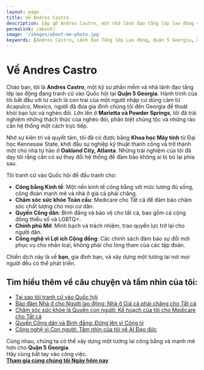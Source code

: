 ```yaml
---
layout: page
title: Về Andres Castro
description: Gặp gỡ Andres Castro, một nhà lãnh đạo tầng lớp lao động và kỹ sư phần mềm đang tranh cử vào Quốc hội tại Quận 5 của Georgia để đấu tranh cho các gia đình, bình đẳng và những giải pháp mạnh mẽ, do người dân dẫn dắt.
permalink: /about/
image: '/images/about-me-photo.jpg'
keywords: [Andres Castro, Lãnh đạo Tầng lớp Lao động, Quận 5 Georgia, Xã hội Bao gồm, Công bằng Kinh tế, Công nghệ vì Lợi ích Cộng đồng, Nhà ở Giá cả phải chăng, Chăm sóc sức khỏe Toàn cầu]
---
```


# Về Andres Castro

Chào bạn, tôi là **Andres Castro**, một kỹ sư phần mềm và nhà lãnh đạo tầng lớp lao động đang tranh cử vào Quốc hội tại **Quận 5 Georgia**. Hành trình của tôi bắt đầu với tư cách là con trai của một người nhập cư dũng cảm từ Acapulco, Mexico, người đã đưa gia đình chúng tôi đến Georgia để thoát khỏi bạo lực và nghèo đói. Lớn lên ở **Marietta và Powder Springs**, tôi đã trải nghiệm những thách thức của nghèo đói, phân biệt chủng tộc và những rào cản hệ thống một cách trực tiếp.

Nhờ sự kiên trì và quyết tâm, tôi đã có được bằng **Khoa học Máy tính** từ Đại học Kennesaw State, khởi đầu sự nghiệp kỹ thuật thành công và trở thành một chủ nhà tự hào ở **Oakland City, Atlanta**. Những trải nghiệm của tôi đã dạy tôi rằng cần có sự thay đổi hệ thống để đảm bảo không ai bị bỏ lại phía sau.

Tôi tranh cử vào Quốc hội để đấu tranh cho:  
- **Công bằng Kinh tế**: Một nền kinh tế công bằng với mức lương đủ sống, công đoàn mạnh mẽ và nhà ở giá cả phải chăng.  
- **Chăm sóc sức khỏe Toàn cầu**: Medicare cho Tất cả để đảm bảo chăm sóc chất lượng cho mọi cư dân.  
- **Quyền Công dân**: Bình đẳng và bảo vệ cho tất cả, bao gồm cả cộng đồng thiểu số và LGBTQ+.  
- **Chính phủ Mở**: Minh bạch và trách nhiệm, trao quyền lực trở lại cho người dân.  
- **Công nghệ vì Lợi ích Cộng đồng**: Các chính sách đảm bảo sự đổi mới phục vụ cho nhân loại, không phải cho lòng tham của các tập đoàn.  

Chiến dịch này là về **bạn**, gia đình bạn, và xây dựng một tương lai nơi mọi người đều có thể phát triển.

## Tìm hiểu thêm về câu chuyện và tầm nhìn của tôi:
- [Tại sao tôi tranh cử vào Quốc hội](/blog/why-im-running/)
- [Bảo đảm Nhà ở cho Người lao động: Nhà ở Giá cả phải chăng cho Tất cả](/project/housing-community/)
- [Chăm sóc sức khỏe là Quyền con người: Kế hoạch của tôi cho Medicare cho Tất cả](/project/healthcare/)
- [Quyền Công dân và Bình đẳng: Đứng lên vì Công lý](/project/civil-rights-equality)
- [Công nghệ vì Con người: Tầm nhìn của tôi về AI Đạo đức](/project/ai/)

Cùng nhau, chúng ta có thể xây dựng một tương lai công bằng và mạnh mẽ hơn cho **Quận 5 Georgia**.  
Hãy cùng bắt tay vào công việc.  
**[Tham gia cùng chúng tôi Ngày hôm nay](https://actionnetwork.org/forms/subscribe-form)**